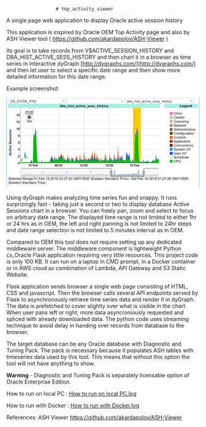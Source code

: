                       # top_activity_viewer
A single page web application to display Oracle active session history 

This application is inspired by Oracle OEM Top Activity page 
and also by ASH Viewer tool ( https://github.com/akardapolov/ASH-Viewer )

Its goal is to take records from V$ACTIVE_SESSION_HISTORY and DBA_HIST_ACTIVE_SESS_HISTORY 
and then chart it in a browser as time series in interactive dyGraph [http://dygraphs.com/](http://dygraphs.com/)
and then let user to select a specific date range and then show more detailed information for this date range.

Example screenshot:

![Oracle Top Activity Viewer](https://github.com/abalbekov/top_activity_viewer/blob/master/Screenshot.PNG "Oracle Top Activity Viewer")

Using dyGraph makes analyzing time series fun and snappy. 
It runs surprizingly fast - taking just a second or two to display database Active Sessions chart in a  browser.
You can freely pan, zoom and select to focus on arbitrary date range.
The displayed time range is not limited to either 1hr or 24 hrs as in OEM, 
the left and right panning is not limited to 24hr steps
and date range selection is not limited to 5 minutes interval as in OEM.

Compared to OEM this tool does not require setting up any dedicated middleware server.
The middleware component is lightweight Python cx_Oracle Flask application requiring very little resources.
This project code is only 100 KB. It can run on a laptop in CMD prompt, in a Docker container or in AWS cloud as combination of Lambda, API Gateway and S3 Static Website.

Flask application sends browser a single web page consisting of HTML, CSS and javascript.
Then the browser calls several API endpoints served by Flask to asynchronously retrieve time series data and render
it in dyGraph. The data is prefetched to cover slightly over what is visible in the chart. When user pans left or right, 
more data asyncroniously requested and spliced with already downloaded data. The python code uses streaming technique 
to avoid delay in handing over records from database to the browser.

The target database can be any Oracle database with Diagnostic and Tuning Pack.
The pack is necessary because it populates ASH tables with timeseries data used by this tool.
This means that without this option the tool will not have anything to show.

**Warning** - Diagnostic and Tuning Pack is separately licensable option of Oracle Enterprise Edition.

How to run on local PC : [How to run on local PC.log](https://github.com/abalbekov/top_activity_viewer/blob/master/how%20to%20run%20on%20local%20PC.log)

How to run with Docker : [How to run with Docker.log](https://github.com/abalbekov/top_activity_viewer/blob/master/how%20to%20run%20with%20Docker.log)


References: 
ASH Viewer https://github.com/akardapolov/ASH-Viewer
